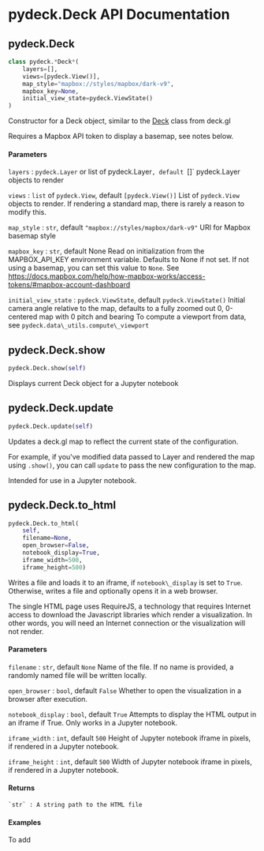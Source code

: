pydeck.Deck API Documentation
==========

## pydeck.Deck

```python
class pydeck.*Deck*(
    layers=[],
    views=[pydeck.View()],
    map_style="mapbox://styles/mapbox/dark-v9",
    mapbox_key=None, 
    initial_view_state=pydeck.ViewState()
)
```

Constructor for a Deck object, similar to the [Deck](https://deck.gl/#/documentation/deckgl-api-reference/deck) class from deck.gl

Requires a Mapbox API token to display a basemap, see notes below.

#### Parameters

`layers` : `pydeck.Layer` or list of pydeck.Layer`, default `[]`
    pydeck.Layer objects to render

`views` : `list` of `pydeck.View`, default `[pydeck.View()]`
    List of `pydeck.View` objects to render. If rendering a standard map, there is rarely a reason to modify this.

`map_style` : `str`, default `"mapbox://styles/mapbox/dark-v9"`
    URI for Mapbox basemap style

`mapbox_key` : `str`, default None
    Read on initialization from the MAPBOX_API_KEY environment variable. Defaults to None if not set.
    If not using a basemap, you can set this value to `None`.
    See https://docs.mapbox.com/help/how-mapbox-works/access-tokens/#mapbox-account-dashboard

`initial_view_state` : `pydeck.ViewState`, default `pydeck.ViewState()`
    Initial camera angle relative to the map, defaults to a fully zoomed out 0, 0-centered map with 0 pitch and bearing
    To compute a viewport from data, see `pydeck.data\_utils.compute\_viewport`

## pydeck.Deck.show

```python
pydeck.Deck.show(self)
```

Displays current Deck object for a Jupyter notebook

## pydeck.Deck.update

```python
pydeck.Deck.update(self)
```

Updates a deck.gl map to reflect the current state of the configuration.

For example, if you've modified data passed to Layer and rendered the map using `.show()`,
you can call `update` to pass the new configuration to the map.

Intended for use in a Jupyter notebook.

## pydeck.Deck.to\_html

```python
pydeck.Deck.to_html(
    self,
    filename=None,
    open_browser=False,
    notebook_display=True,
    iframe_width=500,
    iframe_height=500)
```
Writes a file and loads it to an iframe, if `notebook\_display` is set to `True`.
Otherwise, writes a file and optionally opens it in a web browser.

The single HTML page uses RequireJS, a technology that requires
Internet access to download the Javascript libraries which render a visualization.
In other words, you will need an Internet connection or the visualization will
not render.

#### Parameters

`filename` : `str`, default `None`
    Name of the file. If no name is provided, a randomly named file will be written locally.

`open_browser` : `bool`, default `False`
    Whether to open the visualization in a browser after execution.

`notebook_display` : `bool`, default `True`
    Attempts to display the HTML output in an iframe if True. Only works in a Jupyter notebook.

`iframe_width` : `int`, default `500`
    Height of Jupyter notebook iframe in pixels, if rendered in a Jupyter notebook.

`iframe_height` : `int`, default `500`
    Width of Jupyter notebook iframe in pixels, if rendered in a Jupyter notebook.

#### Returns
    `str` : A string path to the HTML file

#### Examples

To add
